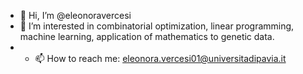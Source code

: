- 👋 Hi, I’m @eleonoravercesi
- 👀 I’m interested in combinatorial optimization, linear programming, machine learning, application of mathematics to genetic data.
- - 📫 How to reach me: eleonora.vercesi01@universitadipavia.it

<!---
eleonoravercesi/eleonoravercesi is a ✨ special ✨ repository because its `README.md` (this file) appears on your GitHub profile.
You can click the Preview link to take a look at your changes.
--->

